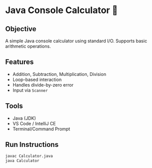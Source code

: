 # Java Console Calculator 🔢

## Objective
A simple Java console calculator using standard I/O. Supports basic arithmetic operations.

## Features
- Addition, Subtraction, Multiplication, Division
- Loop-based interaction
- Handles divide-by-zero error
- Input via `Scanner`

## Tools
- Java (JDK)
- VS Code / IntelliJ CE
- Terminal/Command Prompt

## Run Instructions
```bash
javac Calculator.java
java Calculator
